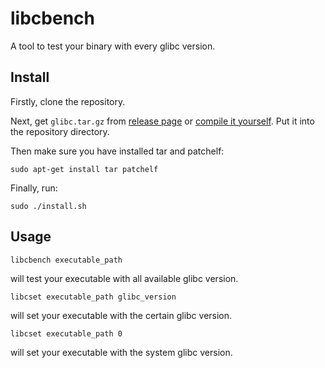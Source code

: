 # libcbench

A tool to test your binary with every glibc version.

## Install

Firstly, clone the repository.

Next, get `glibc.tar.gz` from [release page](https://github.com/pvz122/libcbench/releases) or [compile it yourself](https://github.com/pvz122/libccompile). Put it into the repository directory.

Then make sure you have installed tar and patchelf:

```shell
sudo apt-get install tar patchelf
```

Finally, run:

```shell
sudo ./install.sh
```

## Usage

```shell
libcbench executable_path
```

will test your executable with all available glibc version.

```shell
libcset executable_path glibc_version
```

will set your executable with the certain glibc version.

```shell
libcset executable_path 0
```

will set your executable with the system glibc version.
